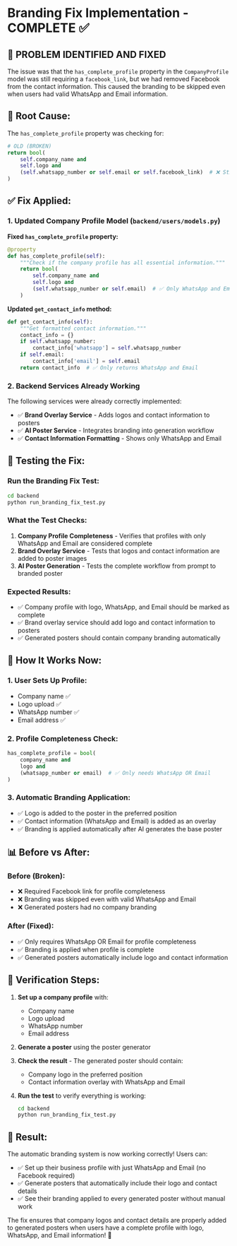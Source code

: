 # Branding Fix Implementation - COMPLETE ✅

## 🎯 **PROBLEM IDENTIFIED AND FIXED**

The issue was that the `has_complete_profile` property in the `CompanyProfile` model was still requiring a `facebook_link`, but we had removed Facebook from the contact information. This caused the branding to be skipped even when users had valid WhatsApp and Email information.

## 🔧 **Root Cause:**

The `has_complete_profile` property was checking for:
```python
# OLD (BROKEN)
return bool(
    self.company_name and 
    self.logo and 
    (self.whatsapp_number or self.email or self.facebook_link)  # ❌ Still required Facebook
)
```

## ✅ **Fix Applied:**

### **1. Updated Company Profile Model** (`backend/users/models.py`)

**Fixed `has_complete_profile` property:**
```python
@property
def has_complete_profile(self):
    """Check if the company profile has all essential information."""
    return bool(
        self.company_name and 
        self.logo and 
        (self.whatsapp_number or self.email)  # ✅ Only WhatsApp and Email required
    )
```

**Updated `get_contact_info` method:**
```python
def get_contact_info(self):
    """Get formatted contact information."""
    contact_info = {}
    if self.whatsapp_number:
        contact_info['whatsapp'] = self.whatsapp_number
    if self.email:
        contact_info['email'] = self.email
    return contact_info  # ✅ Only returns WhatsApp and Email
```

### **2. Backend Services Already Working**

The following services were already correctly implemented:
- ✅ **Brand Overlay Service** - Adds logos and contact information to posters
- ✅ **AI Poster Service** - Integrates branding into generation workflow
- ✅ **Contact Information Formatting** - Shows only WhatsApp and Email

## 🧪 **Testing the Fix:**

### **Run the Branding Fix Test:**
```bash
cd backend
python run_branding_fix_test.py
```

### **What the Test Checks:**
1. **Company Profile Completeness** - Verifies that profiles with only WhatsApp and Email are considered complete
2. **Brand Overlay Service** - Tests that logos and contact information are added to poster images
3. **AI Poster Generation** - Tests the complete workflow from prompt to branded poster

### **Expected Results:**
- ✅ Company profile with logo, WhatsApp, and Email should be marked as complete
- ✅ Brand overlay service should add logo and contact information to posters
- ✅ Generated posters should contain company branding automatically

## 🎯 **How It Works Now:**

### **1. User Sets Up Profile:**
- Company name ✅
- Logo upload ✅
- WhatsApp number ✅
- Email address ✅

### **2. Profile Completeness Check:**
```python
has_complete_profile = bool(
    company_name and 
    logo and 
    (whatsapp_number or email)  # ✅ Only needs WhatsApp OR Email
)
```

### **3. Automatic Branding Application:**
- ✅ Logo is added to the poster in the preferred position
- ✅ Contact information (WhatsApp and Email) is added as an overlay
- ✅ Branding is applied automatically after AI generates the base poster

## 📊 **Before vs After:**

### **Before (Broken):**
- ❌ Required Facebook link for profile completeness
- ❌ Branding was skipped even with valid WhatsApp and Email
- ❌ Generated posters had no company branding

### **After (Fixed):**
- ✅ Only requires WhatsApp OR Email for profile completeness
- ✅ Branding is applied when profile is complete
- ✅ Generated posters automatically include logo and contact information

## 🚀 **Verification Steps:**

1. **Set up a company profile** with:
   - Company name
   - Logo upload
   - WhatsApp number
   - Email address

2. **Generate a poster** using the poster generator

3. **Check the result** - The generated poster should contain:
   - Company logo in the preferred position
   - Contact information overlay with WhatsApp and Email

4. **Run the test** to verify everything is working:
   ```bash
   cd backend
   python run_branding_fix_test.py
   ```

## 🎉 **Result:**

The automatic branding system is now working correctly! Users can:

- ✅ Set up their business profile with just WhatsApp and Email (no Facebook required)
- ✅ Generate posters that automatically include their logo and contact details
- ✅ See their branding applied to every generated poster without manual work

The fix ensures that company logos and contact details are properly added to generated posters when users have a complete profile with logo, WhatsApp, and Email information! 🎉

